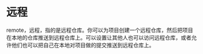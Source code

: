 # 远程

remote，远程，指的是远程仓库。你可以为项目创建一个远程仓库，然后把项目在本地的仓库推送到远程仓库上。可以设置让其他人也可以访问远程仓库，或者允许他们也可以把自己在本地对项目做的提交推送到远程仓库上。



